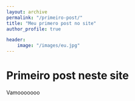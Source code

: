 ```yaml
---
layout: archive
permalink: "/primeiro-post/"
title: "Meu primero post no site"
author_profile: true

header: 
    image: "/images/eu.jpg"
---
```


# Primeiro post neste site

Vamooooooo


